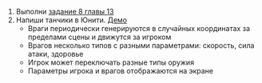 1. Выполни [задание 8 главы 13](https://github.com/UniumGames/Lessons/tree/master/13/08)
2. Напиши танчики в Юнити. [Демо](https://github.com/CSharpWizards/lessons_w-pchuck77/raw/master/15/Battle%20City%20Build.zip)
    - Враги периодически генерируются в случайных координатах за пределами сцены и движутся за игроком
    - Врагов несколько типов с разными параметрами: скорость, сила атаки, здоровье
    - Игрок может переключать разные типы оружия
    - Параметры игрока и врагов отображаются на экране